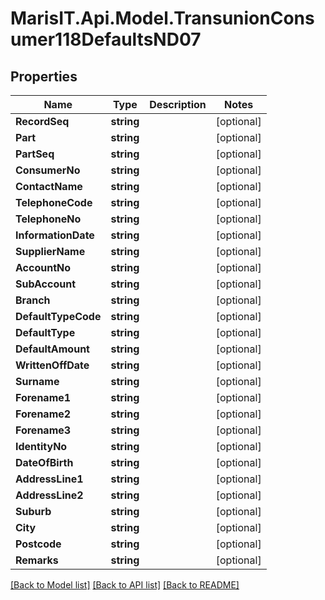 
# MarisIT.Api.Model.TransunionConsumer118DefaultsND07

## Properties

Name | Type | Description | Notes
------------ | ------------- | ------------- | -------------
**RecordSeq** | **string** |  | [optional] 
**Part** | **string** |  | [optional] 
**PartSeq** | **string** |  | [optional] 
**ConsumerNo** | **string** |  | [optional] 
**ContactName** | **string** |  | [optional] 
**TelephoneCode** | **string** |  | [optional] 
**TelephoneNo** | **string** |  | [optional] 
**InformationDate** | **string** |  | [optional] 
**SupplierName** | **string** |  | [optional] 
**AccountNo** | **string** |  | [optional] 
**SubAccount** | **string** |  | [optional] 
**Branch** | **string** |  | [optional] 
**DefaultTypeCode** | **string** |  | [optional] 
**DefaultType** | **string** |  | [optional] 
**DefaultAmount** | **string** |  | [optional] 
**WrittenOffDate** | **string** |  | [optional] 
**Surname** | **string** |  | [optional] 
**Forename1** | **string** |  | [optional] 
**Forename2** | **string** |  | [optional] 
**Forename3** | **string** |  | [optional] 
**IdentityNo** | **string** |  | [optional] 
**DateOfBirth** | **string** |  | [optional] 
**AddressLine1** | **string** |  | [optional] 
**AddressLine2** | **string** |  | [optional] 
**Suburb** | **string** |  | [optional] 
**City** | **string** |  | [optional] 
**Postcode** | **string** |  | [optional] 
**Remarks** | **string** |  | [optional] 

[[Back to Model list]](../README.md#documentation-for-models)
[[Back to API list]](../README.md#documentation-for-api-endpoints)
[[Back to README]](../README.md)

